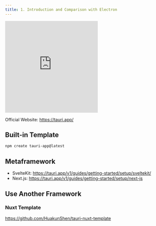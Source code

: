 ```yaml
---
title: 1. Introduction and Comparison with Electron
---
```


<iframe width="60%" height="300" src="https://www.youtube.com/embed/pwAl1E7knXA" title="Tauri Tutorial: 1. Introduction and Comparison with Electron" frameborder="0" allow="accelerometer; autoplay; clipboard-write; encrypted-media; gyroscope; picture-in-picture; web-share" allowfullscreen></iframe>


Official Website: https://tauri.app/

## Built-in Template

```bash
npm create tauri-app@latest
```

## Metaframework

- SvelteKit: https://tauri.app/v1/guides/getting-started/setup/sveltekit/
- Next.js: https://tauri.app/v1/guides/getting-started/setup/next-js

## Use Another Framework

### Nuxt Template

https://github.com/HuakunShen/tauri-nuxt-template

